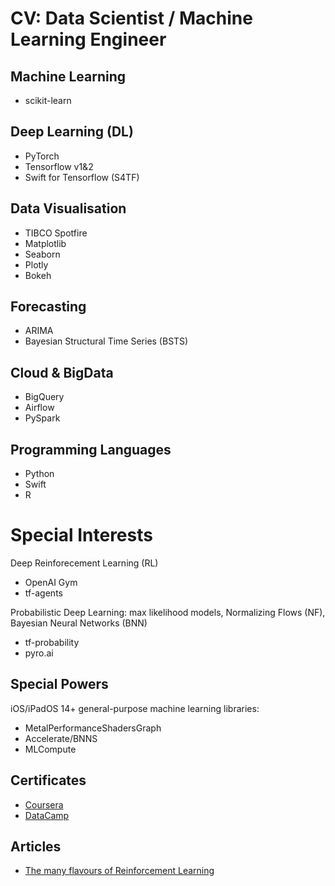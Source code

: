 # CV: Data Scientist / Machine Learning Engineer

## Machine Learning
* scikit-learn

## Deep Learning (DL)
* PyTorch
* Tensorflow v1&2
* Swift for Tensorflow (S4TF)

## Data Visualisation
* TIBCO Spotfire
* Matplotlib
* Seaborn
* Plotly
* Bokeh

## Forecasting
* ARIMA
* Bayesian Structural Time Series (BSTS)

## Cloud & BigData
* BigQuery
* Airflow
* PySpark

## Programming Languages
* Python
* Swift
* R

# Special Interests

Deep Reinforecement Learning (RL)
* OpenAI Gym
* tf-agents

Probabilistic Deep Learning: max likelihood models, Normalizing Flows (NF), Bayesian Neural Networks (BNN)
* tf-probability
* pyro.ai

## Special Powers

iOS/iPadOS 14+ general-purpose machine learning libraries:
* MetalPerformanceShadersGraph
* Accelerate/BNNS
* MLCompute

## Certificates

* [Coursera](https://github.com/maxvol/Coursera)
* [DataCamp](https://github.com/maxvol/DataCamp)

## Articles

* [The many flavours of Reinforcement Learning](https://medium.com/@maxim.volgin/the-many-flavours-of-reinforcement-learning-7f9eda6798eb)
